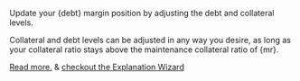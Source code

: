 Update your {debt} margin position by adjusting the debt and collateral levels.

Collateral and debt levels can be adjusted in any way you desire, as long as your collateral ratio stays above the maintenance collateral ratio of {mr}.

[Read more.](dex/shorting) & [checkout the Explanation Wizard](/borrow)
